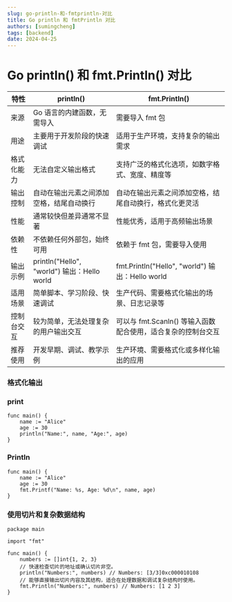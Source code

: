 ```yaml
---
slug: go-println-和-fmtprintln-对比
title: Go println 和 fmtPrintln 对比
authors: [sumingcheng]
tags: [backend]
date: 2024-04-25
---
```


# Go println() 和 fmt.Println() 对比



 



| 特性 | println() | fmt.Println() |
| --- | --- | --- |
| 来源 | Go 语言的内建函数，无需导入 | 需要导入 fmt 包 |
| 用途 | 主要用于开发阶段的快速调试 | 适用于生产环境，支持复杂的输出需求 |
| 格式化能力 | 无法自定义输出格式 | 支持广泛的格式化选项，如数字格式、宽度、精度等 |
| 输出控制 | 自动在输出元素之间添加空格，结尾自动换行 | 自动在输出元素之间添加空格，结尾自动换行，格式化更灵活 |
| 性能 | 通常较快但差异通常不显著 | 性能优秀，适用于高频输出场景 |
| 依赖性 | 不依赖任何外部包，始终可用 | 依赖于 fmt 包，需要导入使用 |
| 输出示例 | println("Hello", "world") 输出：Hello world | fmt.Println("Hello", "world") 输出：Hello world |
| 适用场景 | 简单脚本、学习阶段、快速调试 | 生产代码、需要格式化输出的场景、日志记录等 |
| 控制台交互 | 较为简单，无法处理复杂的用户输出交互 | 可以与 fmt.Scanln() 等输入函数配合使用，适合复杂的控制台交互 |
| 推荐使用 | 开发早期、调试、教学示例 | 生产环境、需要格式化或多样化输出的应用 |

### 格式化输出  
### print  
```
func main() {
    name := "Alice"
    age := 30
    println("Name:", name, "Age:", age)
}

```
### Println  
```
func main() {
    name := "Alice"
    age := 30
    fmt.Printf("Name: %s, Age: %d\n", name, age)
}

```
### 使用切片和复杂数据结构  
```
package main

import "fmt"

func main() {
	numbers := []int{1, 2, 3}
	// 快速检查切片的地址或确认切片非空。
	println("Numbers:", numbers) // Numbers: [3/3]0xc000010108
	// 能够直接输出切片内容及其结构，适合在处理数据和调试复杂结构时使用。
	fmt.Println("Numbers:", numbers) // Numbers: [1 2 3]
}

```